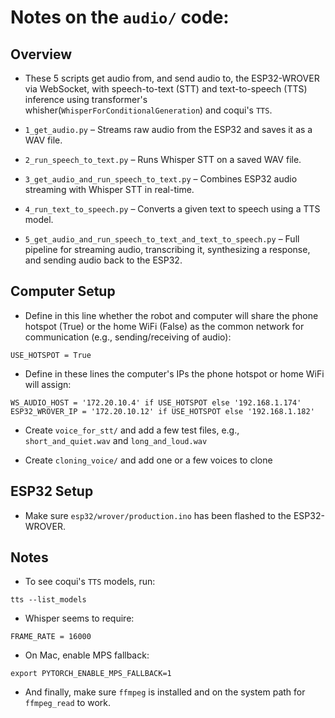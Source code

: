 # Notes on the `audio/` code:

## Overview

- These 5 scripts get audio from, and send audio to, the ESP32-WROVER via WebSocket, with speech-to-text (STT) and text-to-speech (TTS) inference using transformer's whisher(`WhisperForConditionalGeneration`) and coqui's `TTS`.

- `1_get_audio.py` – Streams raw audio from the ESP32 and saves it as a WAV file.

- `2_run_speech_to_text.py` – Runs Whisper STT on a saved WAV file.

- `3_get_audio_and_run_speech_to_text.py` – Combines ESP32 audio streaming with Whisper STT in real-time.

- `4_run_text_to_speech.py` – Converts a given text to speech using a TTS model.

- `5_get_audio_and_run_speech_to_text_and_text_to_speech.py` – Full pipeline for streaming audio, transcribing it, synthesizing a response, and sending audio back to the ESP32.

## Computer Setup

- Define in this line whether the robot and computer will share the phone hotspot (True) or the home WiFi (False) as the common network for communication (e.g., sending/receiving of audio):

```
USE_HOTSPOT = True
```

- Define in these lines the computer's IPs the phone hotspot or home WiFi will assign:

```
WS_AUDIO_HOST = '172.20.10.4' if USE_HOTSPOT else '192.168.1.174'
ESP32_WROVER_IP = '172.20.10.12' if USE_HOTSPOT else '192.168.1.182'
```

- Create `voice_for_stt/` and add a few test files, e.g., `short_and_quiet.wav` and `long_and_loud.wav`

- Create `cloning_voice/` and add one or a few voices to clone

## ESP32 Setup

- Make sure `esp32/wrover/production.ino` has been flashed to the ESP32-WROVER.

## Notes

- To see coqui's `TTS` models, run:

```
tts --list_models
```

- Whisper seems to require:

```
FRAME_RATE = 16000
```

- On Mac, enable MPS fallback:

```
export PYTORCH_ENABLE_MPS_FALLBACK=1
```

- And finally, make sure `ffmpeg` is installed and on the system path for `ffmpeg_read` to work.
